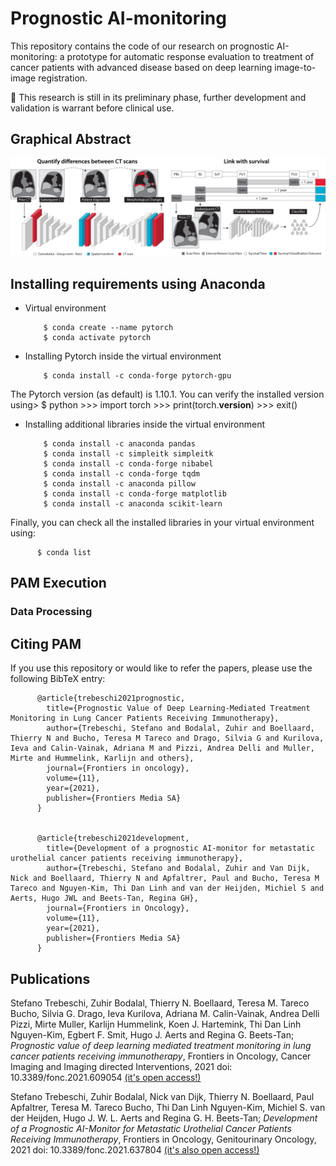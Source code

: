 # Prognostic AI-monitoring

This repository contains the code of our research on prognostic AI-monitoring: a prototype for automatic response evaluation to treatment of cancer patients with advanced disease based on deep learning image-to-image registration. 

:construction: This research is still in its preliminary phase, further development and validation is warrant before clinical use.  

## Graphical Abstract



![pam](figures/pam.jpg)

## Installing requirements using Anaconda

- Virtual environment

          $ conda create --name pytorch
          $ conda activate pytorch

- Installing Pytorch inside the virtual environment

          $ conda install -c conda-forge pytorch-gpu 

The Pytorch version (as default) is 1.10.1. You can verify the installed version using>
          $ python
          >>> import torch
          >>> print(torch.__version__)
          >>> exit()

- Installing additional libraries inside the virtual environment

          $ conda install -c anaconda pandas
          $ conda install -c simpleitk simpleitk
          $ conda install -c conda-forge nibabel
          $ conda install -c conda-forge tqdm
          $ conda install -c anaconda pillow
          $ conda install -c conda-forge matplotlib
          $ conda install -c anaconda scikit-learn


Finally, you can check all the installed libraries in your virtual environment using:

          $ conda list


## PAM Execution

### Data Processing



## Citing PAM

If you use this repository or would like to refer the papers, please use the following BibTeX entry:

          @article{trebeschi2021prognostic,
            title={Prognostic Value of Deep Learning-Mediated Treatment Monitoring in Lung Cancer Patients Receiving Immunotherapy},
            author={Trebeschi, Stefano and Bodalal, Zuhir and Boellaard, Thierry N and Bucho, Teresa M Tareco and Drago, Silvia G and Kurilova, Ieva and Calin-Vainak, Adriana M and Pizzi, Andrea Delli and Muller, Mirte and Hummelink, Karlijn and others},
            journal={Frontiers in oncology},
            volume={11},
            year={2021},
            publisher={Frontiers Media SA}
          }


          @article{trebeschi2021development,
            title={Development of a prognostic AI-monitor for metastatic urothelial cancer patients receiving immunotherapy},
            author={Trebeschi, Stefano and Bodalal, Zuhir and Van Dijk, Nick and Boellaard, Thierry N and Apfaltrer, Paul and Bucho, Teresa M Tareco and Nguyen-Kim, Thi Dan Linh and van der Heijden, Michiel S and Aerts, Hugo JWL and Beets-Tan, Regina GH},
            journal={Frontiers in Oncology},
            volume={11},
            year={2021},
            publisher={Frontiers Media SA}
          }

## Publications

Stefano Trebeschi, Zuhir Bodalal, Thierry N. Boellaard,  Teresa M. Tareco Bucho, Silvia G. Drago, Ieva Kurilova, Adriana M. Calin-Vainak,  Andrea Delli Pizzi, Mirte Muller, Karlijn Hummelink, Koen J. Hartemink, Thi Dan Linh Nguyen-Kim,  Egbert F. Smit,  Hugo J. Aerts and  Regina G. Beets-Tan; _Prognostic value of deep learning mediated treatment monitoring in lung cancer patients receiving immunotherapy_, Frontiers in Oncology, Cancer Imaging and Imaging directed Interventions, 2021 doi: 10.3389/fonc.2021.609054 [(it's open access!)](https://www.frontiersin.org/articles/10.3389/fonc.2021.609054)

Stefano Trebeschi, Zuhir Bodalal, Nick van Dijk, Thierry N. Boellaard, Paul Apfaltrer, Teresa M. Tareco Bucho, Thi Dan Linh Nguyen-Kim, Michiel S. van der Heijden, Hugo J. W. L. Aerts and Regina G. H. Beets-Tan; _Development of a Prognostic AI-Monitor for Metastatic Urothelial Cancer Patients Receiving Immunotherapy_, Frontiers in Oncology, Genitourinary Oncology, 2021 doi: 10.3389/fonc.2021.637804 [(it's also open access!)](https://www.frontiersin.org/articles/10.3389/fonc.2021.637804)



